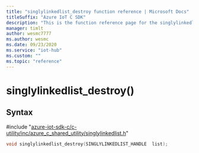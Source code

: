 ```yaml
---                             
title: "singlylinkedlist_destroy function reference | Microsoft Docs" 
titleSuffix: "Azure IoT C SDK"            
description: "This is the function reference page for the singlylinkedlist_destroy() function in the Azure IoT C SDK. This SDK is used with Azure IoT Hub and Azure IoT Hub Device Provisioning Service"            
manager: timlt                 
author: wesmc7777              
ms.author: wesmc               
ms.date: 09/23/2020                    
ms.service: "iot-hub"             
ms.custom: ""                
ms.topic: "reference"        
---                            
```


# singlylinkedlist_destroy()

## Syntax

\#include "[azure-iot-sdk-c/c-utility/inc/azure_c_shared_utility/singlylinkedlist.h](../singlylinkedlist-h.md)"  
```C
void singlylinkedlist_destroy(SINGLYLINKEDLIST_HANDLE  list);
```

